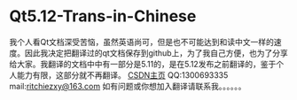 # Qt5.12-Trans-in-Chinese
我个人看Qt文档深受苦恼，虽然英语尚可，但是也不可能达到和读中文一样的速度。因此我决定把翻译过的qt文档保存到github上，为了我自己方便，也为了分享给大家。我翻译的文档中中有一部分是5.11的，是在5.12发布之前翻译的，鉴于个人能力有限，这部分就不再翻译。
<a href="https://me.csdn.net/u012579905">CSDN主页</a> 
QQ:1300693335
mail:ritchiezxy@163.com
如有问题或你想加入翻译请联系我。。。。。。
